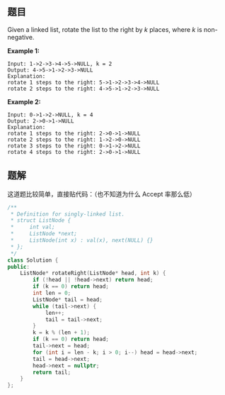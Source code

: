 ## 题目

Given a linked list, rotate the list to the right by *k* places, where *k* is non-negative.

**Example 1:**

```
Input: 1->2->3->4->5->NULL, k = 2
Output: 4->5->1->2->3->NULL
Explanation:
rotate 1 steps to the right: 5->1->2->3->4->NULL
rotate 2 steps to the right: 4->5->1->2->3->NULL
```

**Example 2:**

```
Input: 0->1->2->NULL, k = 4
Output: 2->0->1->NULL
Explanation:
rotate 1 steps to the right: 2->0->1->NULL
rotate 2 steps to the right: 1->2->0->NULL
rotate 3 steps to the right: 0->1->2->NULL
rotate 4 steps to the right: 2->0->1->NULL
```



## 题解

这道题比较简单，直接贴代码：（也不知道为什么 Accept 率那么低）

```cpp
/**
 * Definition for singly-linked list.
 * struct ListNode {
 *     int val;
 *     ListNode *next;
 *     ListNode(int x) : val(x), next(NULL) {}
 * };
 */
class Solution {
public:
    ListNode* rotateRight(ListNode* head, int k) {
        if (!head || !head->next) return head;
        if (k == 0) return head;
        int len = 0;
        ListNode* tail = head;
        while (tail->next) {
            len++;
            tail = tail->next;
        }
        k = k % (len + 1);
        if (k == 0) return head;
        tail->next = head;
        for (int i = len - k; i > 0; i--) head = head->next;
        tail = head->next;
        head->next = nullptr;
        return tail;
    }
};
```

